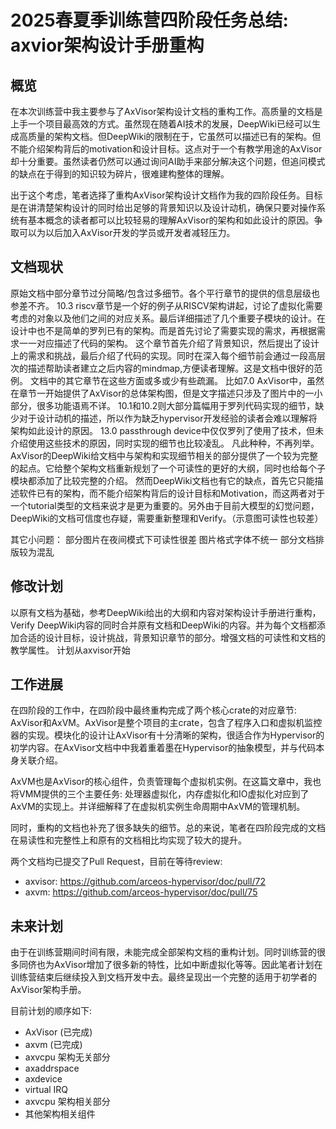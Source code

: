 # 2025春夏季训练营四阶段任务总结: axvior架构设计手册重构

## 概览
在本次训练营中我主要参与了AxVisor架构设计文档的重构工作。高质量的文档是上手一个项目最高效的方式。虽然现在随着AI技术的发展，DeepWiki已经可以生成高质量的架构文档。但DeepWiki的限制在于，它虽然可以描述已有的架构。但不能介绍架构背后的motivation和设计目标。这点对于一个有教学用途的AxVisor却十分重要。虽然读者仍然可以通过询问AI助手来部分解决这个问题，但追问模式的缺点在于得到的知识较为碎片，很难建构整体的理解。

出于这个考虑，笔者选择了重构AxVisor架构设计文档作为我的四阶段任务。目标是在讲清楚架构设计的同时给出足够的背景知识以及设计动机，确保只要对操作系统有基本概念的读者都可以比较轻易的理解AxVisor的架构和如此设计的原因。争取可以为以后加入AxVisor开发的学员或开发者减轻压力。

## 文档现状

原始文档中部分章节过分简略/包含过多细节。各个平行章节的提供的信息层级也参差不齐。
10.3 riscv章节是一个好的例子从RISCV架构讲起，讨论了虚拟化需要考虑的对象以及他们之间的对应关系。最后详细描述了几个重要子模块的设计。在设计中也不是简单的罗列已有的架构。而是首先讨论了需要实现的需求，再根据需求一一对应描述了代码的架构。
这个章节首先介绍了背景知识，然后提出了设计上的需求和挑战，最后介绍了代码的实现。同时在深入每个细节前会通过一段高层次的描述帮助读者建立之后内容的mindmap,方便读者理解。这是文档中很好的范例。
文档中的其它章节在这些方面或多或少有些疏漏。
比如7.0 AxVisor中，虽然在章节一开始提供了AxVisor的总体架构图，但是文字描述只涉及了图片中的一小部分，很多功能语焉不详。
10.1和10.2则大部分篇幅用于罗列代码实现的细节，缺少对于设计动机的描述，所以作为缺乏hypervisor开发经验的读者会难以理解将架构如此设计的原因。
13.0 passthrough device中仅仅罗列了使用了技术，但未介绍使用这些技术的原因，同时实现的细节也比较凌乱。
凡此种种，不再列举。
AxVisor的DeepWiki给文档中与架构和实现细节相关的部分提供了一个较为完整的起点。它给整个架构文档重新规划了一个可读性的更好的大纲，同时也给每个子模块都添加了比较完整的介绍。
然而DeepWiki文档也有它的缺点，首先它只能描述软件已有的架构，而不能介绍架构背后的设计目标和Motivation，而这两者对于一个tutorial类型的文档来说才是更为重要的。另外由于目前大模型的幻觉问题，DeepWiki的文档可信度也存疑，需要重新整理和Verify。（示意图可读性也较差）

其它小问题：
部分图片在夜间模式下可读性很差
图片格式字体不统一
部分文档排版较为混乱


## 修改计划

以原有文档为基础，参考DeepWiki给出的大纲和内容对架构设计手册进行重构，Verify DeepWiki内容的同时合并原有文档和DeepWiki的内容。并为每个文档都添加合适的设计目标，设计挑战，背景知识章节的部分。增强文档的可读性和文档的教学属性。
计划从axvisor开始

## 工作进展

在四阶段的工作中，在四阶段中最终重构完成了两个核心crate的对应章节: AxVisor和AxVM。AxVisor是整个项目的主crate，包含了程序入口和虚拟机监控器的实现。模块化的设计让AxVisor有十分清晰的架构，很适合作为Hypervisor的初学内容。在AxVisor文档中中我着重着墨在Hypervisor的抽象模型，并与代码本身关联介绍。

AxVM也是AxVisor的核心组件，负责管理每个虚拟机实例。在这篇文章中，我也将VMM提供的三个主要任务: 处理器虚拟化，内存虚拟化和IO虚拟化对应到了AxVM的实现上。并详细解释了在虚拟机实例生命周期中AxVM的管理机制。

同时，重构的文档也补充了很多缺失的细节。总的来说，笔者在四阶段完成的文档在易读性和完整性上和原有的文档相比均实现了较大的提升。

两个文档均已提交了Pull Request，目前在等待review: 
- axvisor: https://github.com/arceos-hypervisor/doc/pull/72
- axvm: https://github.com/arceos-hypervisor/doc/pull/75

## 未来计划
由于在训练营期间时间有限，未能完成全部架构文档的重构计划。同时训练营的很多同侪也为AxVisor增加了很多新的特性，比如中断虚拟化等等。因此笔者计划在训练营结束后继续投入到文档开发中去。最终呈现出一个完整的适用于初学者的AxVisor架构手册。

目前计划的顺序如下: 
- AxVisor (已完成)
- axvm (已完成)
- axvcpu 架构无关部分
- axaddrspace
- axdevice
- virtual IRQ
- axvcpu 架构相关部分
- 其他架构相关组件




